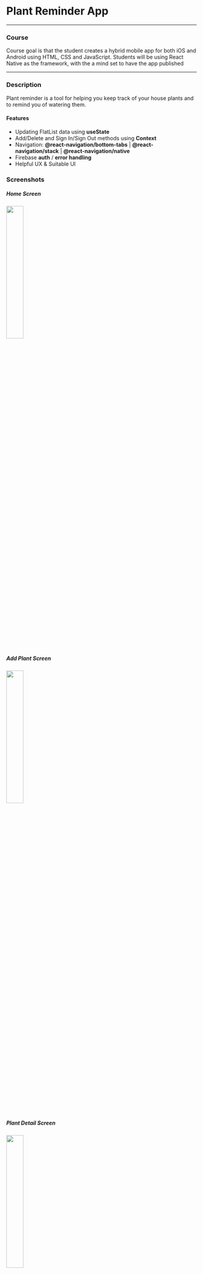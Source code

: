 # Plant Reminder App
----
### Course
<p> Course goal is that the student creates a hybrid mobile app for both iOS and Android using HTML, CSS and JavaScript. Students will be using React Native as the framework, with the a mind set to have the app published </p>

---
### Description

<p>Plant reminder is a tool for helping you keep track of your house plants and to remind you of watering them. </p>

#### Features

* Updating FlatList data using **useState**
* Add/Delete and Sign In/Sign Out methods using **Context**
* Navigation: **@react-navigation/bottom-tabs** | **@react-navigation/stack** | **@react-navigation/native**
* Firebase **auth** / **error handling**
* Helpful UX & Suitable UI

### Screenshots
##### Home Screen
<img src="https://user-images.githubusercontent.com/54855346/107077333-f973f100-67ec-11eb-98d8-7a5dca407929.png" width="30%"/>

##### Add Plant Screen
<img src="https://user-images.githubusercontent.com/54855346/107104095-8b492180-6820-11eb-8285-cc1fbe6dc931.png" width="30%"/>
   
##### Plant Detail Screen
<img src="https://user-images.githubusercontent.com/54855346/107104141-a74cc300-6820-11eb-99f9-18b8a4bf8de9.png" width="30%"/>

##### Plant Login Screen                                                                                                                                
<img src="https://user-images.githubusercontent.com/54855346/107104149-af0c6780-6820-11eb-87a7-1137966fa1f1.png" width="30%"/>

##### Plant Profile Screen                                                                                                                                
<img src="https://user-images.githubusercontent.com/54855346/107104156-b0d62b00-6820-11eb-9589-25a27f819185.png" width="30%"/>

----
